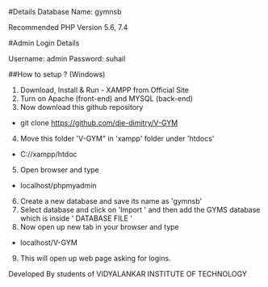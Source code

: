 #Details
Database Name: gymnsb

Recommended PHP Version 5.6, 7.4

#Admin Login Details

Username: admin
Password: suhail

##How to setup ? (Windows)

1. Download, Install & Run - XAMPP from Official Site
2. Turn on Apache (front-end) and MYSQL (back-end)
3. Now download this github repository 
  - git clone https://github.com/die-dimitry/V-GYM
4. Move this folder 'V-GYM" in 'xampp' folder under 'htdocs'
  - C://xampp/htdoc
5. Open browser and type 
  - localhost/phpmyadmin
6. Create a new database and save its name as 'gymnsb'
7. Select database and click on 'Import ' and then add the GYMS database which is inside ' DATABASE FILE '
8. Now open up new tab in your browser and type
  - localhost/V-GYM
9. This will open up web page asking for logins.

Developed By students of VIDYALANKAR INSTITUTE OF TECHNOLOGY

